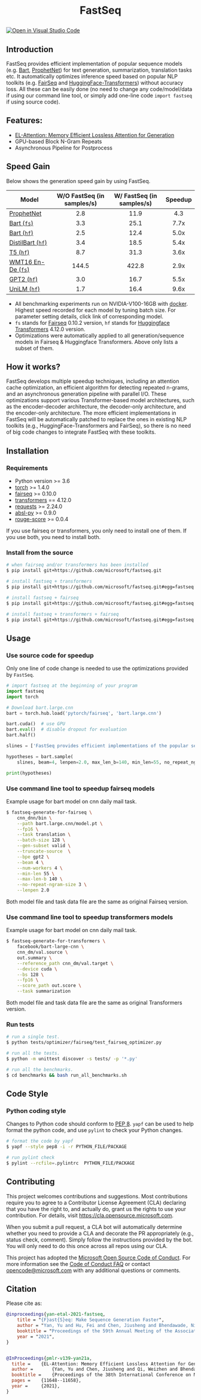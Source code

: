 <h1 align="Center"> <p> FastSeq </p> </h1>

[![Open in Visual Studio Code](https://open.vscode.dev/badges/open-in-vscode.svg)](https://open.vscode.dev/microsoft/fastseq)

## Introduction

FastSeq provides efficient implementation of popular sequence models (e.g. [Bart](https://arxiv.org/pdf/1910.13461.pdf), [ProphetNet](https://github.com/microsoft/ProphetNet)) for text generation, summarization, translation tasks etc. It automatically optimizes inference speed based on popular NLP toolkits (e.g. [FairSeq](https://github.com/pytorch/fairseq) and [HuggingFace-Transformers](https://github.com/huggingface/transformers)) without accuracy loss. All these can be easily done (no need to change any code/model/data if using our command line tool, or simply add one-line code `import fastseq` if using source code).

## Features:
* [EL-Attention: Memory Efficient Lossless Attention for Generation](examples/EL-attention/README.md)
* GPU-based Block N-Gram Repeats
* Asynchronous Pipeline for Postprocess

## Speed Gain
Below shows the generation speed gain by using FastSeq.

| Model            | W/O FastSeq (in samples/s) | W/ FastSeq (in samples/s) | Speedup |
|------------------|:--------------------------:|:-------------------------:|:-----:|
| [ProphetNet](examples/prophetnet/README.md)       | 2.8 | 11.9  | 4.3  |
| [Bart (`fs`)](examples/bart/README.md)              | 3.3  | 25.1 | 7.7x  |
| [Bart (`hf`)](examples/bart/README.md#speedup-bart-huggingface-transformers-version-by-using-fastseq) | 2.5 | 12.4 | 5.0x  |
| [DistilBart (`hf`)](examples/distilbart/README.md)    | 3.4  | 18.5  | 5.4x  |
| [T5 (`hf`)](examples/t5/README.md)                  | 8.7  | 31.3  | 3.6x  |
| [WMT16 En-De (`fs`)](examples/wmt/README.md)        | 144.5   | 422.8  | 2.9x  |
| [GPT2 (`hf`)](examples/gpt2/README.md)        | 3.0   | 16.7  | 5.5x  |
| [UniLM (`hf`)](examples/unilm/README.md)        | 1.7   | 16.4  | 9.6x  |

- All benchmarking experiments run on NVIDIA-V100-16GB with [docker](docker/Dockerfile). Highest speed recorded for each model by tuning batch size. For parameter setting details, click link of corresponding model.
- `fs` stands for [Fairseq](https://github.com/pytorch/fairseq) 0.10.2 version, `hf` stands for [Huggingface Transformers](https://github.com/huggingface/transformers) 4.12.0 version.
- Optimizations were automatically applied to all generation/sequence models in Fairseq & Huggingface Transformers. Above only lists a subset of them.

## How it works?
FastSeq develops multiple speedup techniques, including an attention cache optimization, an efficient algorithm for detecting repeated n-grams, and an asynchronous generation pipeline with parallel I/O. These optimizations support various Transformer-based model architectures, such as the encoder-decoder architecture, the decoder-only  architecture, and the encoder-only architecture. The more efficient implementations in FastSeq will be automatically patched to replace the ones in existing NLP toolkits (e.g., HuggingFace-Transformers and FairSeq), so there is no need of big code changes to integrate FastSeq with these toolkits.

## Installation

### Requirements

- Python version >= 3.6
- [torch](http://pytorch.org/) >= 1.4.0
- [fairseq](https://github.com/pytorch/fairseq) >= 0.10.0
- [transformers](https://github.com/huggingface/transformers) == 4.12.0
- [requests](https://pypi.org/project/requests/) >= 2.24.0
- [absl-py](https://pypi.org/project/absl-py/) >= 0.9.0
- [rouge-score](https://pypi.org/project/rouge-score/) >= 0.0.4

If you use fairseq or transformers, you only need to install one of them. If you use both, you need to install both.

### Install from the source

```bash
# when fairseq and/or transformers has been installed
$ pip install git+https://github.com/microsoft/fastseq.git

# install fastseq + transformers
$ pip install git+https://github.com/microsoft/fastseq.git#egg=fastseq[transformers]

# install fastseq + fairseq
$ pip install git+https://github.com/microsoft/fastseq.git#egg=fastseq[fairseq]

# install fastseq + transformers + fairseq
$ pip install git+https://github.com/microsoft/fastseq.git#egg=fastseq[transformers,fairseq]
```

## Usage

### Use source code for speedup

Only one line of code change is needed to use the optimizations provided by `FastSeq`.

```Python
# import fastseq at the beginning of your program
import fastseq
import torch

# Download bart.large.cnn
bart = torch.hub.load('pytorch/fairseq', 'bart.large.cnn')

bart.cuda()  # use GPU
bart.eval()  # disable dropout for evaluation
bart.half()

slines = ['FastSeq provides efficient implementations of the popular sequence models. Please visit https://github.com/microsoft/fastseq for more details.']

hypotheses = bart.sample(
    slines, beam=4, lenpen=2.0, max_len_b=140, min_len=55, no_repeat_ngram_size=3)

print(hypotheses)
```

### Use command line tool to speedup fairseq models
Example usage for bart model on cnn daily mail task.

```bash
$ fastseq-generate-for-fairseq \
    cnn_dnn/bin \
    --path bart.large.cnn/model.pt \
    --fp16 \
    --task translation \
    --batch-size 128 \
    --gen-subset valid \
    --truncate-source  \
    --bpe gpt2 \
    --beam 4 \
    --num-workers 4 \
    --min-len 55 \
    --max-len-b 140 \
    --no-repeat-ngram-size 3 \
    --lenpen 2.0
```
Both model file and task data file are the same as original Fairseq version.

### Use command line tool to speedup transformers models
Example usage for bart model on cnn daily mail task.

```bash
$ fastseq-generate-for-transformers \
    facebook/bart-large-cnn \
    cnn_dm/val.source \
    out.summary \
    --reference_path cnn_dm/val.target \
    --device cuda \
    --bs 128 \
    --fp16 \
    --score_path out.score \
    --task summarization
```
Both model file and task data file are the same as original Transformers version.

### Run tests

```bash
# run a single test.
$ python tests/optimizer/fairseq/test_fairseq_optimizer.py

# run all the tests.
$ python -m unittest discover -s tests/ -p '*.py'

# run all the benchmarks.
$ cd benchmarks && bash run_all_benchmarks.sh
```

## Code Style

### Python coding style

Changes to Python code should conform to [PEP 8](https://www.python.org/dev/peps/pep-0008/). `yapf` can be used to help format the python code, and use `pylint` to check your Python changes.

```bash
# format the code by yapf
$ yapf --style pep8 -i -r PYTHON_FILE/PACKAGE

# run pylint check
$ pylint --rcfile=.pylintrc  PYTHON_FILE/PACKAGE
```

## Contributing

This project welcomes contributions and suggestions.  Most contributions require you to agree to a
Contributor License Agreement (CLA) declaring that you have the right to, and actually do, grant us
the rights to use your contribution. For details, visit https://cla.opensource.microsoft.com.

When you submit a pull request, a CLA bot will automatically determine whether you need to provide
a CLA and decorate the PR appropriately (e.g., status check, comment). Simply follow the instructions
provided by the bot. You will only need to do this once across all repos using our CLA.

This project has adopted the [Microsoft Open Source Code of Conduct](https://opensource.microsoft.com/codeofconduct/).
For more information see the [Code of Conduct FAQ](https://opensource.microsoft.com/codeofconduct/faq/) or
contact [opencode@microsoft.com](mailto:opencode@microsoft.com) with any additional questions or comments.

## Citation

Please cite as:

```bibtex
@inproceedings{yan-etal-2021-fastseq,
    title = "{F}ast{S}eq: Make Sequence Generation Faster",
    author = "Yan, Yu and Hu, Fei and Chen, Jiusheng and Bhendawade, Nikhil and Ye, Ting and Gong, Yeyun  and Duan, Nan  and Cui, Desheng  and Chi, Bingyu and Zhang, Ruofei",
    booktitle = "Proceedings of the 59th Annual Meeting of the Association for Computational Linguistics and the 11th International Joint Conference on Natural Language Processing: System Demonstrations",
    year = "2021",
}


@InProceedings{pmlr-v139-yan21a,
  title = 	 {EL-Attention: Memory Efficient Lossless Attention for Generation},
  author =       {Yan, Yu and Chen, Jiusheng and Qi, Weizhen and Bhendawade, Nikhil and Gong, Yeyun and Duan, Nan and Zhang, Ruofei},
  booktitle = 	 {Proceedings of the 38th International Conference on Machine Learning},
  pages = 	 {11648--11658},
  year = 	 {2021},
}

```
